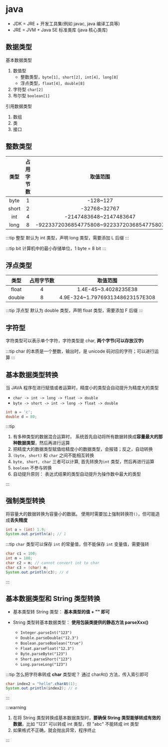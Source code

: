# java

- JDK = JRE + 开发工具集(例如 javac, java 编译工具等)
- JRE = JVM + Java SE 标准类库 (java 核心类库)

## 数据类型

基本数据类型  

 1. 数值型
    - 整数类型，`byte[1], short[2], int[4], long[8]`
    - 浮点类型，`float[4], double[8]`
 2. 字符型 `char[2]`
 3. 布尔型 `boolean[1]`

引用数据类型

1. 数组
2. 类
3. 接口

## 整数类型

|类型|占用字节数|取值范围|
|:---:|:---:|:---:|
|byte|1|-128~127|
|short|2|-32768~32767|
|int|4|-2147483648~2147483647|
|long|8|-9223372036854775808~9223372036854775807|

:::tip 整型
默认为 int 类型，声明 long 类型，需要添加 L 后缀
:::

:::tip bit
计算机中的最小存储单位，1 byte = 8 bit
:::

## 浮点类型

|类型|占用字节数|取值范围|
|:---:|:---:|:---:|
|float|4|1.4E-45~3.4028235E38|
|double|8|4.9E-324~1.7976931348623157E308|

:::tip 浮点型
默认为 double 类型，声明 float 类型，需要添加 F 后缀
:::

## 字符型

字符类型可以表示单个字符，字符类型是 char, **两个字节(可以存放汉字)**

:::tip
char 的本质是一个整数，输出时，是 unicode 码对应的字符；可以进行运算
:::

## 基本数据类型转换

当 JAVA 程序在进行赋值或者运算时，精度小的类型会自动提升为精度大的类型

- `char -> int -> long -> float -> double`
- `byte -> short -> int -> long -> float -> double`

```java
int a = 'c';
double d = 80;
```

:::tip

1. 有多种类型的数据混合运算时， 系统首先自动将所有数据转换成**容量最大的那种数据类型**，然后再进行运算
2. 把精度大的数据类型赋值给精度小的数据类型，会报错；反之，自动转换
3. `(byte, short)` 和 `char` 之间不能相互转换
4. `byte, short, char` 三者可以计算, 首先转换为`int` 类型，然后再进行运算
5. `boolean` 不参与转换
6. 自动提升原则： 表达式结果的类型自动提升为操作数中最大的类型

:::

## 强制类型转换

将容量大的数据转换为容量小的数据。 使用时需要加上强制转换符`()`，但可能造成**丢失精度**

```java
int a = (int) 1.9;
System.out.println(a); // 1
```

:::tip
`char` 类型可以保存 `int` 的常量值，但不能保存 `int` 变量值，需要强转

```java
char c1 = 100;
int m = 100;
char c2 = m; // cannot convert int to char
char c3 = (char) m;
System.out.println(c3); // d
```

:::

## 基本数据类型和 String 类型转换

- 基本类型转 String 类型： **基本类型的值 + \"\" 即可**

- String 类型转基本数据类型： **使用包装类提供的静态方法 parseXxx()**
  - `Integer.parseInt("123")`
  - `Double.parseDouble("12.3")`
  - `Boolean.parseBoolean("true")`
  - `Float.parseFloat("12.3")`
  - `Byte.parseByte("123")`
  - `Short.parseShort("123")`
  - `Long.parseLong("123")`

:::tip
怎么把字符串转成 **char** 类型呢？
通过 charAt() 方法，传入索引即可

```java
char index2 = "hello".charAt(1);
System.out.println(index2); // e
```

:::

:::warning

1. 在将 String 类型转换成基本数据类型时，**要确保 String 类型能够转成有效的数据**，比如 "123" 可以转成 int 类型，但 "abc" 不能转成 int 类型
2. 如果格式不正确，就会抛出异常，程序终止

:::
